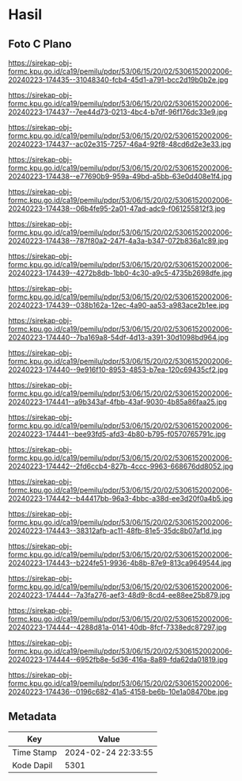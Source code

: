 # Hasil

## Foto C Plano

https://sirekap-obj-formc.kpu.go.id/ca19/pemilu/pdpr/53/06/15/20/02/5306152002006-20240223-174435--31048340-fcb4-45d1-a791-bcc2d19b0b2e.jpg

https://sirekap-obj-formc.kpu.go.id/ca19/pemilu/pdpr/53/06/15/20/02/5306152002006-20240223-174437--7ee44d73-0213-4bc4-b7df-96f176dc33e9.jpg

https://sirekap-obj-formc.kpu.go.id/ca19/pemilu/pdpr/53/06/15/20/02/5306152002006-20240223-174437--ac02e315-7257-46a4-92f8-48cd6d2e3e33.jpg

https://sirekap-obj-formc.kpu.go.id/ca19/pemilu/pdpr/53/06/15/20/02/5306152002006-20240223-174438--e77690b9-959a-49bd-a5bb-63e0d408e1f4.jpg

https://sirekap-obj-formc.kpu.go.id/ca19/pemilu/pdpr/53/06/15/20/02/5306152002006-20240223-174438--06b4fe95-2a01-47ad-adc9-f061255812f3.jpg

https://sirekap-obj-formc.kpu.go.id/ca19/pemilu/pdpr/53/06/15/20/02/5306152002006-20240223-174438--787f80a2-247f-4a3a-b347-072b836a1c89.jpg

https://sirekap-obj-formc.kpu.go.id/ca19/pemilu/pdpr/53/06/15/20/02/5306152002006-20240223-174439--4272b8db-1bb0-4c30-a9c5-4735b2698dfe.jpg

https://sirekap-obj-formc.kpu.go.id/ca19/pemilu/pdpr/53/06/15/20/02/5306152002006-20240223-174439--038b162a-12ec-4a90-aa53-a983ace2b1ee.jpg

https://sirekap-obj-formc.kpu.go.id/ca19/pemilu/pdpr/53/06/15/20/02/5306152002006-20240223-174440--7ba169a8-54df-4d13-a391-30d1098bd964.jpg

https://sirekap-obj-formc.kpu.go.id/ca19/pemilu/pdpr/53/06/15/20/02/5306152002006-20240223-174440--9e916f10-8953-4853-b7ea-120c69435cf2.jpg

https://sirekap-obj-formc.kpu.go.id/ca19/pemilu/pdpr/53/06/15/20/02/5306152002006-20240223-174441--a9b343af-4fbb-43af-9030-4b85a86faa25.jpg

https://sirekap-obj-formc.kpu.go.id/ca19/pemilu/pdpr/53/06/15/20/02/5306152002006-20240223-174441--bee93fd5-afd3-4b80-b795-f0570765791c.jpg

https://sirekap-obj-formc.kpu.go.id/ca19/pemilu/pdpr/53/06/15/20/02/5306152002006-20240223-174442--2fd6ccb4-827b-4ccc-9963-668676dd8052.jpg

https://sirekap-obj-formc.kpu.go.id/ca19/pemilu/pdpr/53/06/15/20/02/5306152002006-20240223-174442--b44417bb-96a3-4bbc-a38d-ee3d20f0a4b5.jpg

https://sirekap-obj-formc.kpu.go.id/ca19/pemilu/pdpr/53/06/15/20/02/5306152002006-20240223-174443--38312afb-ac11-48fb-81e5-35dc8b07af1d.jpg

https://sirekap-obj-formc.kpu.go.id/ca19/pemilu/pdpr/53/06/15/20/02/5306152002006-20240223-174443--b224fe51-9936-4b8b-87e9-813ca9649544.jpg

https://sirekap-obj-formc.kpu.go.id/ca19/pemilu/pdpr/53/06/15/20/02/5306152002006-20240223-174444--7a3fa276-aef3-48d9-8cd4-ee88ee25b879.jpg

https://sirekap-obj-formc.kpu.go.id/ca19/pemilu/pdpr/53/06/15/20/02/5306152002006-20240223-174444--4288d81a-0141-40db-8fcf-7338edc87297.jpg

https://sirekap-obj-formc.kpu.go.id/ca19/pemilu/pdpr/53/06/15/20/02/5306152002006-20240223-174444--6952fb8e-5d36-416a-8a89-fda62da01819.jpg

https://sirekap-obj-formc.kpu.go.id/ca19/pemilu/pdpr/53/06/15/20/02/5306152002006-20240223-174436--0196c682-41a5-4158-be6b-10e1a08470be.jpg


## Metadata

| Key        | Value               |
| ---------- | ------------------- |
| Time Stamp | 2024-02-24 22:33:55 |
| Kode Dapil | 5301                |



